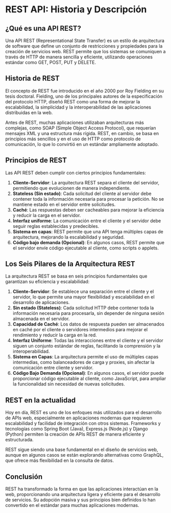 # REST API: Historia y Descripción

## ¿Qué es una API REST?

Una API REST (Representational State Transfer) es un estilo de arquitectura de software que define un conjunto de restricciones y propiedades para la creación de servicios web. REST permite que los sistemas se comuniquen a través de HTTP de manera sencilla y eficiente, utilizando operaciones estándar como GET, POST, PUT y DELETE.

## Historia de REST

El concepto de REST fue introducido en el año 2000 por Roy Fielding en su tesis doctoral. Fielding, uno de los principales autores de la especificación del protocolo HTTP, diseñó REST como una forma de mejorar la escalabilidad, la simplicidad y la interoperabilidad de las aplicaciones distribuidas en la web.

Antes de REST, muchas aplicaciones utilizaban arquitecturas más complejas, como SOAP (Simple Object Access Protocol), que requerían mensajes XML y una estructura más rígida. REST, en cambio, se basa en principios más sencillos y en el uso de HTTP como protocolo de comunicación, lo que lo convirtió en un estándar ampliamente adoptado.

## Principios de REST

Las API REST deben cumplir con ciertos principios fundamentales:

1. **Cliente-Servidor**: La arquitectura REST separa el cliente del servidor, permitiendo que evolucionen de manera independiente.
2. **Stateless (Sin estado)**: Cada solicitud del cliente al servidor debe contener toda la información necesaria para procesar la petición. No se mantiene estado en el servidor entre solicitudes.
3. **Caché**: Las respuestas deben ser cacheables para mejorar la eficiencia y reducir la carga en el servidor.
4. **Interfaz uniforme**: La comunicación entre el cliente y el servidor debe seguir reglas establecidas y predecibles.
5. **Sistema en capas**: REST permite que una API tenga múltiples capas de arquitectura, mejorando la escalabilidad y seguridad.
6. **Código bajo demanda (Opcional)**: En algunos casos, REST permite que el servidor envíe código ejecutable al cliente, como scripts o applets.

## Los Seis Pilares de la Arquitectura REST

La arquitectura REST se basa en seis principios fundamentales que garantizan su eficiencia y escalabilidad:

1. **Cliente-Servidor**: Se establece una separación entre el cliente y el servidor, lo que permite una mayor flexibilidad y escalabilidad en el desarrollo de aplicaciones.
2. **Sin estado (Stateless)**: Cada solicitud HTTP debe contener toda la información necesaria para procesarla, sin depender de ninguna sesión almacenada en el servidor.
3. **Capacidad de Caché**: Los datos de respuesta pueden ser almacenados en caché por el cliente o servidores intermedios para mejorar el rendimiento y reducir la carga en la red.
4. **Interfaz Uniforme**: Todas las interacciones entre el cliente y el servidor siguen un conjunto estándar de reglas, facilitando la comprensión y la interoperabilidad.
5. **Sistema en Capas**: La arquitectura permite el uso de múltiples capas intermedias, como balanceadores de carga y proxies, sin afectar la comunicación entre cliente y servidor.
6. **Código Bajo Demanda (Opcional)**: En algunos casos, el servidor puede proporcionar código ejecutable al cliente, como JavaScript, para ampliar la funcionalidad sin necesidad de nuevas solicitudes.

## REST en la actualidad

Hoy en día, REST es uno de los enfoques más utilizados para el desarrollo de APIs web, especialmente en aplicaciones modernas que requieren escalabilidad y facilidad de integración con otros sistemas. Frameworks y tecnologías como Spring Boot (Java), Express.js (Node.js) y Django (Python) permiten la creación de APIs REST de manera eficiente y estructurada.

REST sigue siendo una base fundamental en el diseño de servicios web, aunque en algunos casos se están explorando alternativas como GraphQL, que ofrece más flexibilidad en la consulta de datos.

## Conclusión

REST ha transformado la forma en que las aplicaciones interactúan en la web, proporcionando una arquitectura ligera y eficiente para el desarrollo de servicios. Su adopción masiva y sus principios bien definidos lo han convertido en el estándar para muchas aplicaciones modernas.
